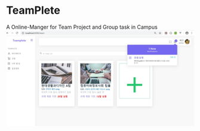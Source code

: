 # TeamPlete
A Online-Manger for Team Project and Group task in Campus
![Create Team](./image/팀플릿1.jpg)
